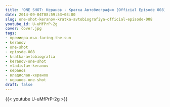 ```yaml
---
title: 'ONE SHOT: Керанов - Кратка Автобиография [Official Episode 008]'
date: 2014-09-04T08:59:53+03:00
slug: one-shot-keranov-kratka-avtobiografiya-official-episode-008
youtube_id: U-uMfPrP-2g
cover: cover.jpg
tags:
- премиера-във-facing-the-sun
- keranov
- one-shot
- epiosde-008
- kratka-avtobiografia
- keranov-one-shot
- vladislav-keranov
- керанов
- владислав-керанов
- керанов-one-shot
draft: false
---
```


{{< youtube U-uMfPrP-2g >}}
